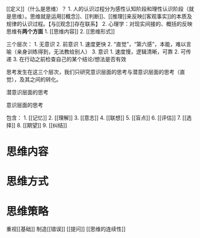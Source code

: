[[定义]]（什么是思维）？
	1. 人的认识过程分为感性认知阶段和理性认识阶段（就是思维）。思维就是运用[[概念]]、[[判断]]、[[推理]]来反映[[客观事实]]的本质及规律的认识过程。【与[[观念]]存在联系】
	2. 心理学：对现实间接的、概括的反映
思维有**两个方面**
	1. [[思维内容]] 
	2. [[思维形式]] 

三个层次：
	1. 无意识
	2. 前意识
		1. 速度更快
		2. “直觉”，“第六感”，本能，难以言喻（亲身训练得到，无法教给别人）
	3. 意识
		1. 速度慢，逻辑清晰，可靠
		2. 可传递
		3. 在行动之前检查自己的某个结论/想法是否有效

思考发生在这三个层次，我们只研究意识层面的思考与潜意识层面的思考（直觉），及其之间的转化。

潜意识层面的思考

意识层面的思考

包含：
	1. [[记忆]]
	2. [[理解]]
	3. [[意志]]
	4. [[联想]]
	5. [[盲点]]
	6. [[评估]]
	7. [[选择]]
	8. [[期望]]
	9. [[纠结]]

# 思维内容
# 思维方式
# 思维策略
重视[[基础]]
制造[[错误]]
[[提问]]
[[思维的连续性]]